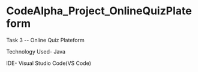 # CodeAlpha_Project_OnlineQuizPlateform

Task 3 -- Online Quiz Plateform

Technology Used- Java

IDE- Visual Studio Code(VS Code)
